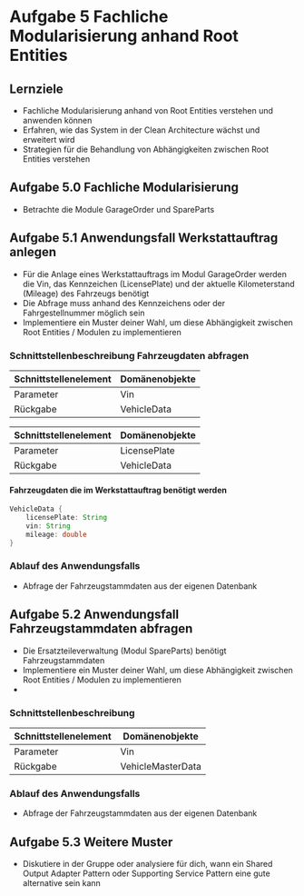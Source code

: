 # Aufgabe 5 Fachliche Modularisierung anhand Root Entities 

## Lernziele

- Fachliche Modularisierung anhand von Root Entities verstehen und anwenden können
- Erfahren, wie das System in der Clean Architecture wächst und erweitert wird
- Strategien für die Behandlung von Abhängigkeiten zwischen Root Entities verstehen

## Aufgabe 5.0 Fachliche Modularisierung

- Betrachte die Module GarageOrder und SpareParts

## Aufgabe 5.1 Anwendungsfall Werkstattauftrag anlegen

- Für die Anlage eines Werkstattauftrags im Modul GarageOrder werden die Vin, das Kennzeichen (LicensePlate) und der aktuelle Kilometerstand (Mileage) des Fahrzeugs benötigt
- Die Abfrage muss anhand des Kennzeichens oder der Fahrgestellnummer möglich sein
- Implementiere ein Muster deiner Wahl, um diese Abhängigkeit zwischen Root Entities / Modulen zu implementieren

### Schnittstellenbeschreibung Fahrzeugdaten abfragen

| Schnittstellenelement | Domänenobjekte |
|-----------------------|---------------|
| Parameter             | Vin           |
| Rückgabe              | VehicleData   |


| Schnittstellenelement | Domänenobjekte          |
|-----------------------|-------------------------|
| Parameter             | LicensePlate            |
| Rückgabe              | VehicleData             |

#### Fahrzeugdaten die im Werkstattauftrag benötigt werden

```java
VehicleData {
    licensePlate: String
    vin: String
    mileage: double        
}
```

### Ablauf des Anwendungsfalls

- Abfrage der Fahrzeugstammdaten aus der eigenen Datenbank

## Aufgabe 5.2 Anwendungsfall Fahrzeugstammdaten abfragen

- Die Ersatzteileverwaltung (Modul SpareParts) benötigt Fahrzeugstammdaten
- Implementiere ein Muster deiner Wahl, um diese Abhängigkeit zwischen Root Entities / Modulen zu implementieren
- 
### Schnittstellenbeschreibung

| Schnittstellenelement | Domänenobjekte    |
|-----------------------|-------------------|
| Parameter             | Vin               |
| Rückgabe              | VehicleMasterData |

### Ablauf des Anwendungsfalls

- Abfrage der Fahrzeugstammdaten aus der eigenen Datenbank

## Aufgabe 5.3 Weitere Muster

- Diskutiere in der Gruppe oder analysiere für dich, wann ein Shared Output Adapter Pattern oder Supporting Service Pattern eine gute alternative sein kann